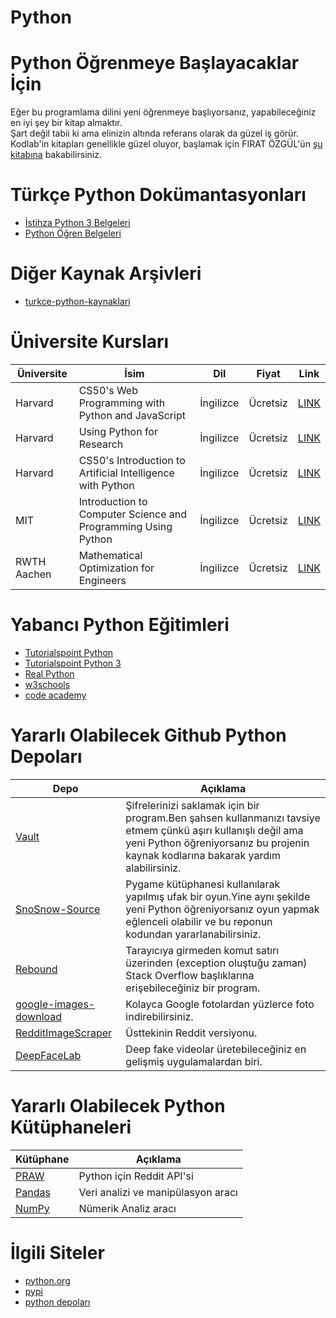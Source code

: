 # Python

# Python Öğrenmeye Başlayacaklar İçin
Eğer bu programlama dilini yeni öğrenmeye başlıyorsanız, yapabileceğiniz en iyi şey bir kitap almaktır.  
Şart değil tabii ki ama elinizin altında referans olarak da güzel iş görür.  
Kodlab'in kitapları genellikle güzel oluyor, başlamak için FIRAT ÖZGÜL'ün [şu kitabına](https://www.kodlab.com/home/536-her-yoenueyle-python-9786059118504.html) bakabilirsiniz.

# Türkçe Python Dokümantasyonları
* [İstihza Python 3 Belgeleri](https://python-istihza.yazbel.com/)
* [Python Öğren Belgeleri](http://python-ogren.readthedocs.io/)

# Diğer Kaynak Arşivleri
* [turkce-python-kaynaklari](https://github.com/ibrahimirdem/turkce-python-kaynaklari)

# Üniversite Kursları
| Üniversite | İsim | Dil | Fiyat | Link |
| --- | --- | --- | --- | --- |
| Harvard | CS50's Web Programming with Python and JavaScript | İngilizce | Ücretsiz | [LINK](https://www.edx.org/course/cs50s-web-programming-with-python-and-javascript) |
| Harvard | Using Python for Research | İngilizce | Ücretsiz | [LINK](https://www.edx.org/course/using-python-for-research) |
| Harvard | CS50's Introduction to Artificial Intelligence with Python | İngilizce | Ücretsiz | [LINK](https://www.edx.org/course/cs50s-introduction-to-artificial-intelligence-with-python) |
| MIT | Introduction to Computer Science and Programming Using Python | İngilizce | Ücretsiz | [LINK](https://www.edx.org/course/introduction-to-computer-science-and-programming-7) |
| RWTH Aachen | Mathematical Optimization for Engineers | İngilizce | Ücretsiz | [LINK](https://www.edx.org/course/mathematical-optimization-for-engineers) |

# Yabancı Python Eğitimleri
* [Tutorialspoint Python](https://www.tutorialspoint.com/python/index.htm)
* [Tutorialspoint Python 3](https://www.tutorialspoint.com/python3/index.htm)
* [Real Python](https://realpython.com/)
* [w3schools](https://www.w3schools.com/python/)
* [code academy](https://www.codecademy.com/catalog/language/python)

# Yararlı Olabilecek Github Python Depoları
| Depo | Açıklama |
| --- | --- |
| [Vault](https://github.com/gabfl/vault) | Şifrelerinizi saklamak için bir program.Ben şahsen kullanmanızı tavsiye etmem çünkü aşırı kullanışlı değil ama yeni Python öğreniyorsanız bu projenin kaynak kodlarına bakarak yardım alabilirsiniz. |
| [SnoSnow-Source](https://github.com/BarjiYT/SnoSnow-Source) | Pygame kütüphanesi kullanılarak yapılmış ufak bir oyun.Yine aynı şekilde yeni Python öğreniyorsanız oyun yapmak eğlenceli olabilir ve bu reponun kodundan yararlanabilirsiniz. |
| [Rebound](https://github.com/shobrook/rebound) | Tarayıcıya girmeden komut satırı üzerinden (exception oluştuğu zaman) Stack Overflow başlıklarına erişebileceğiniz bir program. |
| [google-images-download](https://github.com/hardikvasa/google-images-download) | Kolayca Google fotolardan yüzlerce foto indirebilirsiniz. |
| [RedditImageScraper](https://github.com/ClarityCoders/RedditImageScraper) | Üsttekinin Reddit versiyonu. |
| [DeepFaceLab](https://github.com/iperov/DeepFaceLab) | Deep fake videolar üretebileceğiniz en gelişmiş uygulamalardan biri. |


# Yararlı Olabilecek Python Kütüphaneleri
| Kütüphane | Açıklama |
| --- | --- |
| [PRAW](https://praw.readthedocs.io) | Python için Reddit API'si |
| [Pandas](https://pandas.pydata.org) | Veri analizi ve manipülasyon aracı |
| [NumPy](https://numpy.org) | Nümerik Analiz aracı |

# İlgili Siteler
* [python.org](https://www.python.org/)
* [pypi](https://pypi.org/)
* [python depoları](https://github.com/python)